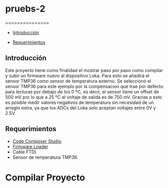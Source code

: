 # pruebs-2

===============

-   [Introducción](#introduccion)

-   [Requerimientos](#requirimientos)

Introducción
------------
Este proyecto tiene como finalidad el mostrar paso por paso como compilar y subir un firmware nuevo al dispositivo Loka. Para esto se añadirá el sensor TMP36 como sensor de temperatura externo. Se seleccionó el sensor TMP36 para este ejemplo por la compensacion que trae por defecto para lecturas por debajo de los 0 ºC, es decir, el sensor tiene un offset de 500 mV por lo que  a 25 ºC el voltaje de salida es de 750 mV. Gracias a esto es posible medir valores negativos de temperatura sin necesidad de un arreglo extra, ya que los ADCs del Loka solo aceptan voltajes entre 0V y 2.5V.   

Requerimientos
--------------
-   [Code Composer Studio](http://www.ti.com/tool/ccstudio)
-   [Firmware Loader](http://www.thought-creator.com/wp-content/uploads/2015/03/FemtoFirmwareLoader.zip)
-   Cable FTDI.
-   Sensor de temperatura TMP36.

Compilar Proyecto
=================
